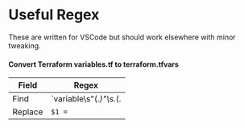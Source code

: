 # Useful Regex

These are written for VSCode but should work elsewhere with minor tweaking.

#### Convert Terraform variables.tf to terraform.tfvars

|Field      |	Regex |
|-----------|--------|
|Find       |	`variable\s"(.*)"\s.*(.|\n)+?(?=(\nvariable|($(?![\r\n]))))` |
|Replace	|   `$1 =` | 

